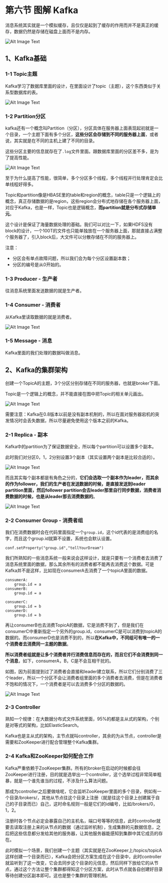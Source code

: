 # **第六节 图解 Kafka**

消息系统其实就是一个模拟缓存，且仅仅是起到了缓存的作用而并不是真正的缓存，数据仍然是存储在磁盘上面而不是内存。

![Alt Image Text](../images/chap1_6_1.png "Body image") 

## **1、Kafka基础**


### **1-1 Topic主题**

Kafka学习了数据库里面的设计，在里面设计了topic（主题），这个东西类似于关系型数据库的表。

![Alt Image Text](../images/chap1_6_2.png "Body image") 

### **1-2 Partition分区**

kafka还有一个概念叫Partition（分区），分区具体在服务器上面表现起初就是一个目录，一个主题下面有多个分区，**这些分区会存储到不同的服务器上面**，或者说，其实就是在不同的主机上建了不同的目录。

这些分区主要的信息就存在了`.log`文件里面。跟数据库里面的分区差不多，是为了提高性能。

![Alt Image Text](../images/chap1_6_3.png "Body image") 

至于为什么提高了性能，很简单，多个分区多个线程，多个线程并行处理肯定会比单线程好得多。

Topic和partition像是HBASE里的table和region的概念，table只是一个逻辑上的概念，真正存储数据的是region，这些region会分布式地存储在各个服务器上面，对应于Kafka，也是一样，Topic也是逻辑概念，**而partition就是分布式存储单元**。

这个设计是保证了海量数据处理的基础。我们可以对比一下，如果HDFS没有block的设计，一个100T的文件也只能单独放在一个服务器上面，那就直接占满整个服务器了，引入block后，大文件可以分散存储在不同的服务器上。

注意：

* 分区会有单点故障问题，所以我们会为每个分区设置副本数；
* 分区的编号是从0开始的。

### **1-3 Producer - 生产者**

往消息系统里面发送数据的就是生产者。


### **1-4 Consumer - 消费者**

从Kafka里读取数据的就是消费者。

![Alt Image Text](../images/chap1_6_4.png "Body image") 

### **1-5 Message - 消息**

Kafka里面的我们处理的数据叫做消息。


## **2、Kafka的集群架构**

创建一个TopicA的主题，3个分区分别存储在不同的服务器，也就是broker下面。

Topic是一个逻辑上的概念，并不能直接在图中把Topic的相关单元画出。

![Alt Image Text](../images/chap1_6_5.png "Body image") 

需要注意：Kafka在0.8版本以前是没有副本机制的，所以在面对服务器宕机的突发情况时会丢失数据，所以尽量避免使用这个版本之前的Kafka。


### **2-1 Replica - 副本**

Kafka中的partition为了保证数据安全，所以每个partition可以设置多个副本。

此时我们对分区0，1，2分别设置3个副本（其实设置两个副本是比较合适的）。

![Alt Image Text](../images/chap1_6_6.png "Body image") 

而且其实每个副本都是有角色之分的，**它们会选取一个副本作为leader，而其余的作为follower，我们的生产者在发送数据的时候，是直接发送到leader partition里面，然后follower partition会去leader那里自行同步数据，消费者消费数据的时候，也是从leader那去消费数据的**。

![Alt Image Text](../images/chap1_6_7.png "Body image") 

### **2-2 Consumer Group - 消费者组**

我们在消费数据时会在代码里面指定一个`group.id`，这个id代表的是消费组的名字，而且这个group.id就算不设置，系统也会默认设置。

```
conf.setProperty("group.id","tellYourDream")
```

我们所熟知的一些消息系统一般来说会这样设计，就是只要有一个消费者去消费了消息系统里面的数据，那么其余所有的消费者都不能再去消费这个数据。可是Kafka并不是这样，比如现在consumerA去消费了一个topicA里面的数据。

```
consumerA:
    group.id = a
consumerB:
    group.id = a
    
consumerC:
    group.id = b
consumerD:
    group.id = b
```

再让consumerB也去消费TopicA的数据，它是消费不到了，但是我们在consumerC中重新指定一个另外的group.id，consumerC是可以消费到topicA的数据的。而consumerD也是消费不到的，所以**在Kafka中，不同组可有唯一的一个消费者去消费同一主题的数据**。

**所以消费者组就是让多个消费者并行消费信息而存在的，而且它们不会消费到同一个消息**，如下，consumerA，B，C是不会互相干扰的。


如图，因为前面提到过了消费者会直接和leader建立联系，所以它们分别消费了三个leader，所以一个分区不会让消费者组里面的多个消费者去消费，但是在消费者不饱和的情况下，一个消费者是可以去消费多个分区的数据的。

![Alt Image Text](../images/chap1_6_8.png "Body image") 

### **2-3 Controller**


熟知一个规律：在大数据分布式文件系统里面，95%的都是主从式的架构，个别是对等式的架构，比如ElasticSearch。

Kafka也是主从式的架构，主节点就叫controller，其余的为从节点，controller是需要和ZooKeeper进行配合管理整个Kafka集群。

### **2-4 Kafka和ZooKeeper如何配合工作**

Kafka严重依赖于ZooKeeper集群。所有的broker在启动的时候都会往ZooKeeper进行注册，目的就是选举出一个controller，这个选举过程非常简单粗暴，就是一个谁先谁当的过程，不涉及什么算法问题。

那成为controller之后要做啥呢，它会监听ZooKeeper里面的多个目录，例如有一个目录/brokers/，其他从节点往这个目录上注册（就是往这个目录上创建属于自己的子目录而已）自己，这时命名规则一般是它们的id编号，比如/brokers/0，1，2。

注册时各个节点必定会暴露自己的主机名，端口号等等的信息，此时controller就要去读取注册上来的从节点的数据（通过监听机制），生成集群的元数据信息，之后把这些信息都分发给其他的服务器，让其他服务器能感知到集群中其它成员的存在。

此时模拟一个场景，我们创建一个主题（其实就是在ZooKeeper上/topics/topicA这样创建一个目录而已），Kafka会把分区方案生成在这个目录中，此时controller就监听到了这一改变，它会去同步这个目录的元信息，然后同样下放给它的从节点，通过这个方法让整个集群都得知这个分区方案，此时从节点就各自创建好目录等待创建分区副本即可。这也是整个集群的管理机制。



